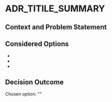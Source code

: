<!--
  Welcome 👋 if this is your first time writing an ADR, please take the time
  to read this, otherwise jump right in.

  An Architectural Decision (AD) is a software design choice that addresses a
  functional or non-functional requirement that is architecturally significant.
  Do not take the term “architecture” too seriously or interpret it too strongly,
  instead, consider AD as Any Decision.

  The focus is capturing decisions, so it should be as easy as possible to
   a) write down the decisions and b) to version the decisions.

  ---

  - Github Markdown: https://docs.github.com/en/get-started/writing-on-github/getting-started-with-writing-and-formatting-on-github/basic-writing-and-formatting-syntax
  - Github supports Mermaid diagrams: https://mermaid.js.org
-->
# ADR_TITILE_SUMMARY

## Context and Problem Statement
<!--
  Describe the context and problem statement. E.g.

  Decisions are being made and some are captured while others are not.
  Additionally, the decisions are captured in too many places. What process
  should we use and where should we capture them?
-->

## Considered Options
<!--
  List all considered options. E.g.

  * Confluence, use the DACI template
  * Google Docs, develop a template
  * Hashicorp Hermes, use the existing templates
  * Github, use the MADR template
-->

*
*
*

## Decision Outcome
<!--
  Select the option that you chose to use and include an optional description.

  E.g. 
  Chosen option: "Github" because it keeps our decisions close to the code
  while the MADR template focuses on making it easy to capture decisions
  and version them.
-->
Chosen option: ""
